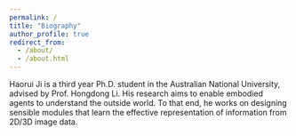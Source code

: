 ```yaml
---
permalink: /
title: "Biography"
author_profile: true
redirect_from: 
  - /about/
  - /about.html
---
```


Haorui Ji is a third year Ph.D. student in the Australian National University, advised by Prof. Hongdong Li. His research aims to enable embodied agents to understand the outside world. To that end, he works on designing sensible modules that learn the effective representation of information from 2D/3D image data.
